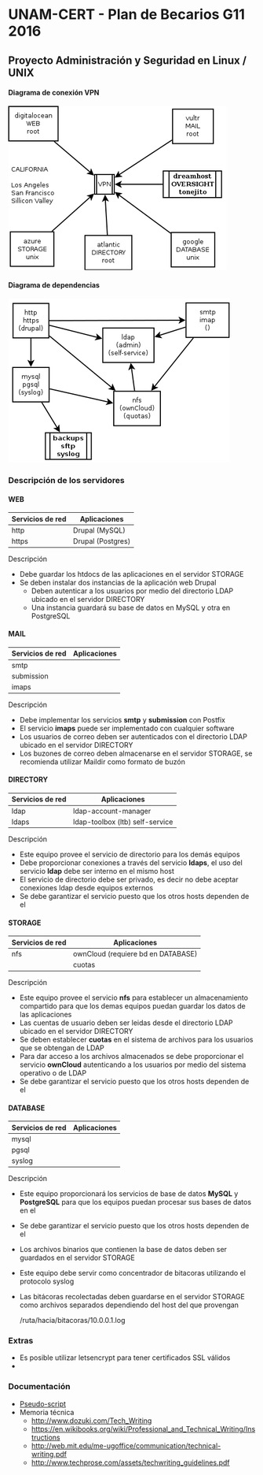 # UNAM-CERT - Plan de Becarios G11 2016
## Proyecto Administración y Seguridad en Linux / UNIX

#### Diagrama de conexión VPN

![Diagrama de conexión VPN](proyecto-vpn.png)

#### Diagrama de dependencias

![Diagrama de dependencias](proyecto-deps.png)

### Descripción de los servidores

#### WEB

 Servicios de red | Aplicaciones
------------------|-------------
 http             | Drupal (MySQL)
 https            | Drupal (Postgres)

Descripción

* Debe guardar los htdocs de las aplicaciones en el servidor STORAGE
* Se deben instalar dos instancias de la aplicación web Drupal
  * Deben autenticar a los usuarios por medio del directorio LDAP ubicado en el servidor DIRECTORY
  * Una instancia guardará su base de datos en MySQL y otra en PostgreSQL


#### MAIL

 Servicios de red | Aplicaciones
------------------|-------------
 smtp             | 
 submission       |
 imaps            |

Descripción

* Debe implementar los servicios **smtp** y **submission** con Postfix
* El servicio **imaps** puede ser implementado con cualquier software
* Los usuarios de correo deben ser autenticados con el directorio LDAP ubicado en el servidor DIRECTORY
* Los buzones de correo deben almacenarse en el servidor STORAGE, se recomienda utilizar Maildir como formato de buzón

#### DIRECTORY

 Servicios de red | Aplicaciones
------------------|-------------
 ldap             | ldap-account-manager
 ldaps            | ldap-toolbox (ltb) self-service


Descripción

* Este equipo provee el servicio de directorio para los demás equipos
* Debe proporcionar conexiones a través del servicio **ldaps**, el uso del servicio **ldap** debe ser interno en el mismo host
* El servicio de directorio debe ser privado, es decir no debe aceptar conexiones ldap desde equipos externos
* Se debe garantizar el servicio puesto que los otros hosts dependen de el

#### STORAGE

 Servicios de red | Aplicaciones
------------------|-------------
 nfs              | ownCloud (requiere bd en DATABASE)
                  | cuotas

Descripción

* Este equipo provee el servicio **nfs** para establecer un almacenamiento compartido para que los demas equipos puedan guardar los datos de las aplicaciones
* Las cuentas de usuario deben ser leidas desde el directorio LDAP ubicado en el servidor DIRECTORY
* Se deben establecer **cuotas** en el sistema de archivos para los usuarios que se obtengan de LDAP
* Para dar acceso a los archivos almacenados se debe proporcionar el servicio **ownCloud** autenticando a los usuarios por medio del sistema operativo o de LDAP
* Se debe garantizar el servicio puesto que los otros hosts dependen de el

#### DATABASE

Servicios de red | Aplicaciones
------------------|-------------
 mysql            | 
 pgsql            | 
 syslog           |

Descripción

* Este equipo proporcionará los servicios de base de datos **MySQL** y **PostgreSQL** para que los equipos puedan procesar sus bases de datos en el
* Se debe garantizar el servicio puesto que los otros hosts dependen de el
* Los archivos binarios que contienen la base de datos deben ser guardados en el servidor STORAGE
* Este equipo debe servir como concentrador de bitacoras utilizando el protocolo syslog
* Las bitácoras recolectadas deben guardarse en el servidor STORAGE como archivos separados dependiendo del host del que provengan


    /ruta/hacia/bitacoras/10.0.0.1.log

### Extras

* Es posible utilizar letsencrypt para tener certificados SSL válidos
* 

### Documentación

+ [Pseudo-script](https://github.com/tonejito/becarios/blob/master/pseudo-script)
+ Memoria técnica
  * http://www.dozuki.com/Tech_Writing
  * https://en.wikibooks.org/wiki/Professional_and_Technical_Writing/Instructions
  * http://web.mit.edu/me-ugoffice/communication/technical-writing.pdf
  * http://www.techprose.com/assets/techwriting_guidelines.pdf
  

